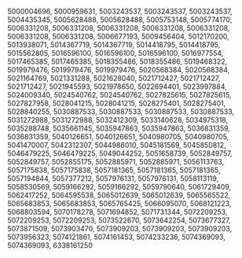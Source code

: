 5000004696, 5000959631, 5003243537, 5003243537, 5003243537,
5004435345, 5005628488, 5005628488, 5005753148, 5005774170,
5006331208, 5006331208, 5006331208, 5006331208, 5006331208,
5006331208, 5006331208, 5006677193, 5009456404, 5012170200,
5013938071, 5014367719, 5014367719, 5014418795, 5014418795,
5015562805, 5016596100, 5016596100, 5016596100, 5016977554,
5017465385, 5017465385, 5018355486, 5018355486, 5019468322,
5019979476, 5019979476, 5019979476, 5020568384, 5020568384,
5021164769, 5021331288, 5021628040, 5021712427, 5021712427,
5021712427, 5021945593, 5021978650, 5022694401, 5023997884,
5024009340, 5024540762, 5024540762, 5027825615, 5027825615,
5027827958, 5028041215, 5028041215, 5028275401, 5028275401,
5028840255, 5030887533, 5030887533, 5030887533, 5030887533,
5031272988, 5031272988, 5032412309, 5033140628, 5034975318,
5035288748, 5035661145, 5035947863, 5035947863, 5036831359,
5036831359, 5040126651, 5040126651, 5040980705, 5040980705,
5041470007, 5042312307, 5044986010, 5045181569, 5045850812,
5046479225, 5046479225, 5049044252, 5051658739, 5052849757,
5052849757, 5052855175, 5052885971, 5052885971, 5056113763,
5057175838, 5057175838, 5057181365, 5057181365, 5057181365,
5057194844, 5057377212, 5057976131, 5057976131, 5058113119,
5058530569, 5059166292, 5059166292, 5059790640, 5061729409,
5062417252, 5064595538, 5065012639, 5065012639, 5065565522,
5065683853, 5065683853, 5065765425, 5066095070, 5068121223,
5068803594, 5070178278, 5071694852, 5071731344, 5072209253,
5072209253, 5072209253, 5073522670, 5073642254, 5073677327,
5073871509, 5073903470, 5073909203, 5073909203, 5073909203,
5073956323, 5074121861, 5074161453, 5074233236, 5074369093,
5074369093, 6338161250